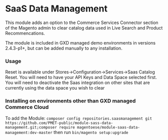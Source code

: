 # SaaS Data Management

This module adds an option to the Commerce Services Connector section of the Magento admin to clear catalog data used in Live Search and Product Recommencations.

The module is included in GXD managed demo environments in versions 2.4.3-p1+, but can be added manually to any installation.

### Usage
Reset is available under Stores->Configuration->Services->Saas Catalog Reset. You will need to have your API Keys and Data Space selected first. You will need to deactivate the Saas integration on other sites that are currently using the data space you wish to clear

### Installing on environments other than GXD managed Commerce Cloud

To add the Module:
`composer config repositories.saasmanagement git https://github.com/PMET-public/module-sass-data-management.git;composer require magentoese/module-saas-data-management:dev-master` then run `bin/magento setup:upgrade`

